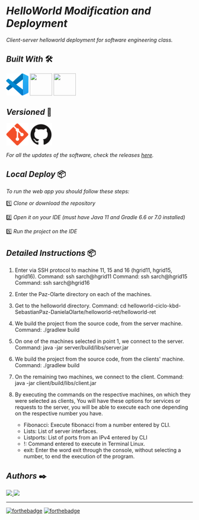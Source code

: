 # ***HelloWorld Modification and Deployment***

*Client-server helloworld deployment for software engineering class.*

## ***Built With*** 🛠️

<p align="left">
    <a href="https://code.visualstudio.com/" target="_blank"> <img src="https://raw.githubusercontent.com/devicons/devicon/2ae2a900d2f041da66e950e4d48052658d850630/icons/vscode/vscode-original.svg" height="60" width = "60"></a>
    <a href="https://code.visualstudio.com/](https://gradle.org/install/)" target="_blank"> <img src="https://cdn.jsdelivr.net/gh/devicons/devicon@latest/icons/gradle/gradle-original.svg" height="60" width = "60"></a>
    <a href="https://code.visualstudio.com/](https://gradle.org/install/)" target="_blank"> <img src="https://cdn.jsdelivr.net/gh/devicons/devicon@latest/icons/java/java-original.svg" height="60" width = "60"></a>
</p>

## ***Versioned*** 📌

<p align="left">
     <a href="https://git-scm.com/" target="_blank"> <img src="https://raw.githubusercontent.com/devicons/devicon/2ae2a900d2f041da66e950e4d48052658d850630/icons/git/git-original.svg" height="60" width = "60"></a>
    <a href="https://github.com/" target="_blank"> <img src="https://raw.githubusercontent.com/devicons/devicon/2ae2a900d2f041da66e950e4d48052658d850630/icons/github/github-original.svg" height="60" width = "60"></a>
</p>

*For all the updates of the software, check the releases [here](https://github.com/danielaolartebo/PI1-RBE/tags).*

## ***Local Deploy*** 📦

*To run the web app you should follow these steps:*

1️⃣ *Clone or download the repository*

2️⃣ *Open it on your IDE (must have Java 11 and Gradle 6.6 or 7.0 installed)*

5️⃣ *Run the project on the IDE*

## ***Detailed Instructions*** 📦

1. Enter via SSH protocol to machine 11, 15 and 16 (hgrid11, hgrid15, hgrid16).
      Command: ssh sarch@hgrid11
      Command: ssh sarch@hgrid15
      Command: ssh sarch@hgrid16
    
2. Enter the Paz-Olarte directory on each of the machines.

3. Get to the helloworld directory.
      Command: cd helloworld-ciclo-kbd-SebastianPaz-DanielaOlarte/helloworld-ret/helloworld-ret

4. We build the project from the source code, from the server machine.
      Command: ./gradlew build
    
5. On one of the machines selected in point 1, we connect to the server.
      Command: java -jar server/build/libs/server.jar
    
6. We build the project from the source code, from the clients' machine.
      Command: ./gradlew build

7. On the remaining two machines, we connect to the client.
      Command: java -jar client/build/libs/client.jar

6. By executing the commands on the respective machines, on which they were selected as clients,
You will have these options for services or requests to the server, you will be able to execute each one depending on the respective number you have.
      - Fibonacci: Execute fibonacci from a number entered by CLI.
      - Lists: List of server interfaces.
      - Listports: List of ports from an IPv4 entered by CLI
      - !: Command entered to execute in Terminal Linux.
      - exit: Enter the word exit through the console, without selecting a number, to end the execution of the program.


## ***Authors*** ✒️

<p align="left">
  <a href="https://github.com/danielaolartebo" target="_blank"> <img src="https://images.weserv.nl/?url=avatars.githubusercontent.com/u/53228651?v=4&h=60&w=60&fit=cover&mask=circle"</a>
  <a href="https://github.com/Sebas-gifPaz777" target="_blank"> <img src="https://images.weserv.nl/?url=avatars.githubusercontent.com/u/84254040?v=4&h=60&w=60&fit=cover&mask=circle"</a>

    
</p>

---

[![forthebadge](https://forthebadge.com/images/badges/built-with-love.svg)](https://forthebadge.com)
[![forthebadge](https://forthebadge.com/images/badges/for-you.svg)](https://forthebadge.com)
